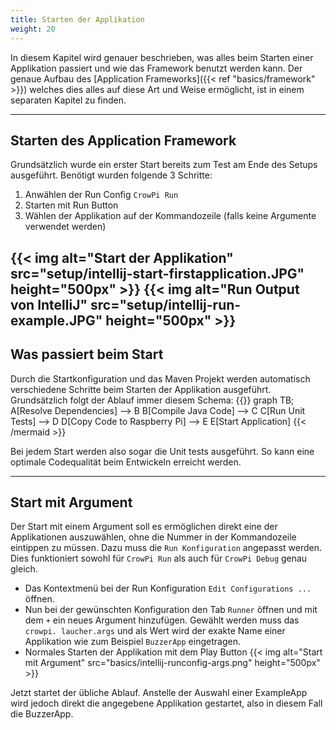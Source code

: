 ```yaml
---
title: Starten der Applikation
weight: 20
---
```

In diesem Kapitel wird genauer beschrieben, was alles beim Starten einer Applikation passiert und wie das Framework benutzt werden kann. 
Der genaue Aufbau des [Application Frameworks]({{< ref "basics/framework" >}}) welches dies alles auf diese Art und Weise ermöglicht, ist 
in einem separaten Kapitel zu finden. 

---

## Starten des Application Framework
Grundsätzlich wurde ein erster Start bereits zum Test am Ende des Setups ausgeführt. Benötigt wurden folgende 3 Schritte:
1. Anwählen der Run Config `CrowPi Run`
2. Starten mit Run Button
3. Wählen der Applikation auf der Kommandozeile (falls keine Argumente verwendet werden)

{{< img alt="Start der Applikation" src="setup/intellij-start-firstapplication.JPG" height="500px" >}}
{{< img alt="Run Output von IntelliJ" src="setup/intellij-run-example.JPG" height="500px" >}}
---

## Was passiert beim Start
Durch die Startkonfiguration und das Maven Projekt werden automatisch verschiedene Schritte beim Starten der Applikation ausgeführt. 
Grundsätzlich folgt der Ablauf immer diesem Schema: 
{{<mermaid align="middle">}}
graph TB;
A[Resolve Dependencies] --> B
B[Compile Java Code] --> C
C[Run Unit Tests] --> D
D[Copy Code to Raspberry Pi] --> E
E[Start Application]
{{< /mermaid >}}

Bei jedem Start werden also sogar die Unit tests ausgeführt. So kann eine optimale Codequalität beim Entwickeln erreicht werden.

---

## Start mit Argument
Der Start mit einem Argument soll es ermöglichen direkt eine der Applikationen auszuwählen, ohne die Nummer in der Kommandozeile eintippen 
zu müssen. Dazu muss die `Run Konfiguration` angepasst werden. Dies funktioniert sowohl für `CrowPi Run` als auch für `CrowPi Debug` genau gleich. 
- Das Kontextmenü bei der Run Konfiguration `Edit Configurations ...` öffnen.
- Nun bei der gewünschten Konfiguration den Tab `Runner` öffnen und mit dem `+` ein neues Argument hinzufügen. Gewählt werden muss das `crowpi.
laucher.args` und als Wert wird der exakte Name einer Applikation wie zum Beispiel `BuzzerApp` eingetragen.
- Normales Starten der Applikation mit dem Play Button
{{< img alt="Start mit Argument" src="basics/intellij-runconfig-args.png" height="500px" >}}

Jetzt startet der übliche Ablauf. Anstelle der Auswahl einer ExampleApp wird jedoch direkt die angegebene Applikation gestartet, also in diesem Fall die BuzzerApp.

